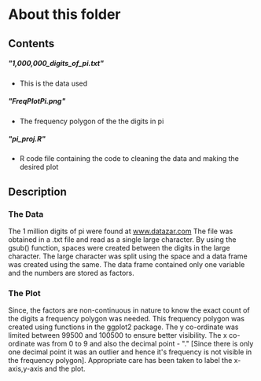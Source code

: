 # About this folder

## Contents

##### "1,000,000_digits_of_pi.txt" 
  - This is the data used
##### "FreqPlotPi.png" 
  - The frequency polygon of the the digits in  pi
##### "pi_proj.R" 
  - R code file containing the code to cleaning the data and making the desired plot
  
## Description
  
 ### The Data 
The 1 million digits of pi were found at www.datazar.com
The file was obtained in a .txt file and read as a single large character.
By using the gsub() function, spaces were created between the digits in the large character.
The large character was split using the space and a data frame was created using the same.
The data frame contained only one variable and the numbers are stored as factors.

### The Plot
Since, the factors are non-continuous in nature to know the exact count of the digits a frequency polygon was needed.
This frequency polygon was created using functions in the ggplot2 package.
The y co-ordinate was limited between 99500 and 100500 to ensure better visibility.
The x co-ordinate was from 0 to 9 and also the decimal point - "." [Since there is only one decimal point it was an outlier 
and hence it's frequency is not visible in the frequency polygon].
Appropriate care has been taken to label the x-axis,y-axis and the plot.

